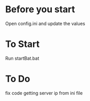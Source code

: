 # Before you start

Open config.ini and update the values

# To Start

Run startBat.bat

# To Do
fix code getting server ip from ini file